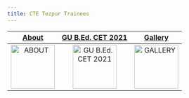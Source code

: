 ```yaml
---
title: CTE Tezpur Trainees
---
```


| [About](about) | [GU B.Ed. CET 2021](gubedcet21) | [Gallery](gallery) |
| :-: | :-: | :-: |
| <a href="about"><image src="img/info.png" title="ABOUT" width=100> | <a href="gubedcet21"><image src="img/data.png" title="GU B.Ed. CET 2021" width=100> | <a href="gallery"><image src="img/gallery.png" title="GALLERY" width=100> |